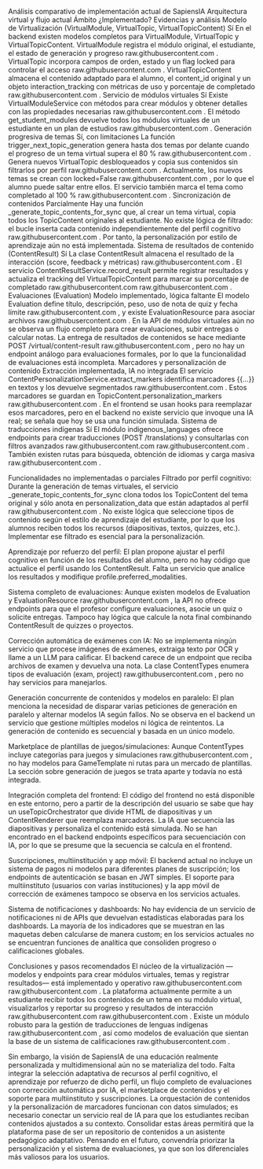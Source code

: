 Análisis comparativo de implementación actual de SapiensIA
Arquitectura virtual y flujo actual
Ámbito	¿Implementado?	Evidencias y análisis
Modelo de Virtualización (VirtualModule, VirtualTopic, VirtualTopicContent)	Sí	En el backend existen modelos completos para VirtualModule, VirtualTopic y VirtualTopicContent. VirtualModule registra el módulo original, el estudiante, el estado de generación y progreso
raw.githubusercontent.com
. VirtualTopic incorpora campos de orden, estado y un flag locked para controlar el acceso
raw.githubusercontent.com
. VirtualTopicContent almacena el contenido adaptado para el alumno, el content_id original y un objeto interaction_tracking con métricas de uso y porcentaje de completado
raw.githubusercontent.com
.
Servicio de módulos virtuales	Sí	Existe VirtualModuleService con métodos para crear módulos y obtener detalles con las propiedades necesarias
raw.githubusercontent.com
. El método get_student_modules devuelve todos los módulos virtuales de un estudiante en un plan de estudios
raw.githubusercontent.com
.
Generación progresiva de temas	Sí, con limitaciones	La función trigger_next_topic_generation genera hasta dos temas por delante cuando el progreso de un tema virtual supera el 80 %
raw.githubusercontent.com
. Genera nuevos VirtualTopic desbloqueados y copia sus contenidos sin filtrarlos por perfil
raw.githubusercontent.com
. Actualmente, los nuevos temas se crean con locked=False
raw.githubusercontent.com
, por lo que el alumno puede saltar entre ellos. El servicio también marca el tema como completado al 100 %
raw.githubusercontent.com
.
Sincronización de contenidos	Parcialmente	Hay una función _generate_topic_contents_for_sync que, al crear un tema virtual, copia todos los TopicContent originales al estudiante. No existe lógica de filtrado: el bucle inserta cada contenido independientemente del perfil cognitivo
raw.githubusercontent.com
. Por tanto, la personalización por estilo de aprendizaje aún no está implementada.
Sistema de resultados de contenido (ContentResult)	Sí	La clase ContentResult almacena el resultado de la interacción (score, feedback y métricas)
raw.githubusercontent.com
. El servicio ContentResultService.record_result permite registrar resultados y actualiza el tracking del VirtualTopicContent para marcar su porcentaje de completado
raw.githubusercontent.com
raw.githubusercontent.com
.
Evaluaciones (Evaluation)	Modelo implementado, lógica faltante	El modelo Evaluation define título, descripción, peso, uso de nota de quiz y fecha límite
raw.githubusercontent.com
, y existe EvaluationResource para asociar archivos
raw.githubusercontent.com
. En la API de módulos virtuales aún no se observa un flujo completo para crear evaluaciones, subir entregas o calcular notas. La entrega de resultados de contenidos se hace mediante POST /virtual/content-result
raw.githubusercontent.com
, pero no hay un endpoint análogo para evaluaciones formales, por lo que la funcionalidad de evaluaciones está incompleta.
Marcadores y personalización de contenido	Extracción implementada, IA no integrada	El servicio ContentPersonalizationService.extract_markers identifica marcadores {{...}} en textos y los devuelve segmentados
raw.githubusercontent.com
. Estos marcadores se guardan en TopicContent.personalization_markers
raw.githubusercontent.com
. En el frontend se usan hooks para reemplazar esos marcadores, pero en el backend no existe servicio que invoque una IA real; se señala que hoy se usa una función simulada.
Sistema de traducciones indígenas	Sí	El módulo indigenous_languages ofrece endpoints para crear traducciones (POST /translations) y consultarlas con filtros avanzados
raw.githubusercontent.com
raw.githubusercontent.com
. También existen rutas para búsqueda, obtención de idiomas y carga masiva
raw.githubusercontent.com
.

Funcionalidades no implementadas o parciales
Filtrado por perfil cognitivo: Durante la generación de temas virtuales, el servicio _generate_topic_contents_for_sync clona todos los TopicContent del tema original y sólo anota en personalization_data que están adaptados al perfil
raw.githubusercontent.com
. No existe lógica que seleccione tipos de contenido según el estilo de aprendizaje del estudiante, por lo que los alumnos reciben todos los recursos (diapositivas, textos, quizzes, etc.). Implementar ese filtrado es esencial para la personalización.

Aprendizaje por refuerzo del perfil: El plan propone ajustar el perfil cognitivo en función de los resultados del alumno, pero no hay código que actualice el perfil usando los ContentResult. Falta un servicio que analice los resultados y modifique profile.preferred_modalities.

Sistema completo de evaluaciones: Aunque existen modelos de Evaluation y EvaluationResource
raw.githubusercontent.com
, la API no ofrece endpoints para que el profesor configure evaluaciones, asocie un quiz o solicite entregas. Tampoco hay lógica que calcule la nota final combinando ContentResult de quizzes o proyectos.

Corrección automática de exámenes con IA: No se implementa ningún servicio que procese imágenes de exámenes, extraiga texto por OCR y llame a un LLM para calificar. El backend carece de un endpoint que reciba archivos de examen y devuelva una nota. La clase ContentTypes enumera tipos de evaluación (exam, project)
raw.githubusercontent.com
, pero no hay servicios para manejarlos.

Generación concurrente de contenidos y modelos en paralelo: El plan menciona la necesidad de disparar varias peticiones de generación en paralelo y alternar modelos IA según fallos. No se observa en el backend un servicio que gestione múltiples modelos ni lógica de reintentos. La generación de contenido es secuencial y basada en un único modelo.

Marketplace de plantillas de juegos/simulaciones: Aunque ContentTypes incluye categorías para juegos y simulaciones
raw.githubusercontent.com
, no hay modelos para GameTemplate ni rutas para un mercado de plantillas. La sección sobre generación de juegos se trata aparte y todavía no está integrada.

Integración completa del frontend: El código del frontend no está disponible en este entorno, pero a partir de la descripción del usuario se sabe que hay un useTopicOrchestrator que divide HTML de diapositivas y un ContentRenderer que reemplaza marcadores. La IA que secuencia las diapositivas y personaliza el contenido está simulada. No se han encontrado en el backend endpoints específicos para secuenciación con IA, por lo que se presume que la secuencia se calcula en el frontend.

Suscripciones, multiinstitución y app móvil: El backend actual no incluye un sistema de pagos ni modelos para diferentes planes de suscripción; los endpoints de autenticación se basan en JWT simples. El soporte para multiinstituto (usuarios con varias instituciones) y la app móvil de corrección de exámenes tampoco se observa en los servicios actuales.

Sistema de notificaciones y dashboards: No hay evidencia de un servicio de notificaciones ni de APIs que devuelvan estadísticas elaboradas para los dashboards. La mayoría de los indicadores que se muestran en las maquetas deben calcularse de manera custom; en los servicios actuales no se encuentran funciones de analítica que consoliden progreso o calificaciones globales.

Conclusiones y pasos recomendados
El núcleo de la virtualización —modelos y endpoints para crear módulos virtuales, temas y registrar resultados— está implementado y operativo
raw.githubusercontent.com
raw.githubusercontent.com
. La plataforma actualmente permite a un estudiante recibir todos los contenidos de un tema en su módulo virtual, visualizarlos y reportar su progreso y resultados de interacción
raw.githubusercontent.com
raw.githubusercontent.com
. Existe un módulo robusto para la gestión de traducciones de lenguas indígenas
raw.githubusercontent.com
, así como modelos de evaluación que sientan la base de un sistema de calificaciones
raw.githubusercontent.com
.

Sin embargo, la visión de SapiensIA de una educación realmente personalizada y multidimensional aún no se materializa del todo. Falta integrar la selección adaptativa de recursos al perfil cognitivo, el aprendizaje por refuerzo de dicho perfil, un flujo completo de evaluaciones con corrección automática por IA, el marketplace de contenidos y el soporte para multiinstituto y suscripciones. La orquestación de contenidos y la personalización de marcadores funcionan con datos simulados; es necesario conectar un servicio real de IA para que los estudiantes reciban contenidos ajustados a su contexto. Consolidar estas áreas permitirá que la plataforma pase de ser un repositorio de contenidos a un asistente pedagógico adaptativo. Pensando en el futuro, convendría priorizar la personalización y el sistema de evaluaciones, ya que son los diferenciales más valiosos para los usuarios.